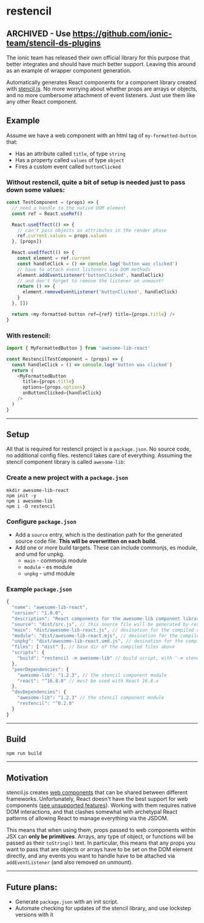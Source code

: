 # restencil

## ARCHIVED - Use https://github.com/ionic-team/stencil-ds-plugins
The ionic team has released their own official library for this purpose that better integrates and should have much better support. Leaving this around as an example of wrapper component generation.

Automatically generates React components for a component library created with [stencil.js](https://github.com/ionic-team/stencil). No more worrying about whether props are arrays or objects, and no more cumbersome attachment of event listeners. Just use them like any other React component.

## Example
Assume we have a web component with an html tag of `my-formatted-button` that:
* Has an attribute called `title`, of type `string`
* Has a property called `values` of type `object`
* Fires a custom event called `buttonClicked`

### Without restencil, quite a bit of setup is needed just to pass down some values:
```javascript
const TestComponent = (props) => {
  // need a handle to the native DOM element
  const ref = React.useRef()

  React.useEffect(() => {
    // can't pass objects as attributes in the render phase
    ref.current.values = props.values
  }, [props])

  React.useEffect(() => {
    const element = ref.current
    const handleClick = () => console.log('button was clicked')
    // have to attach event listeners via DOM methods
    element.addEventListener('buttonClicked', handleClick)
    // and don't forget to remove the listener on unmount!
    return () => {
      element.removeEventListener('buttonClicked', handleClick)
    }
  }, [])

  return <my-formatted-button ref={ref} title={props.title} />
}
```
### With restencil:
```javascript
import { MyFormattedButton } from 'awesome-lib-react'

const RestencilTestComponent = (props) => {
  const handleClick = () => console.log('button was clicked')
  return (
    <MyFormattedButton
      title={props.title}
      options={props.options}
      onButtonClicked={handleClick}
    />
  )
}
```
---
## Setup

All that is required for restencil project is a `package.json`. No source code, no additional config files. restencil takes care of everything.
Assuming the stencil component library is called `awesome-lib`:

### Create a new project with a `package.json`
```shell
mkdir awesome-lib-react
npm init -y
npm i awesome-lib
npm i -D restencil
```
### Configure `package.json`
* Add a `source` entry, which is the destination path for the generated source code file. **This will be overwritten on each build.**
* Add one or more build targets. These can include commonjs, es module, and umd for unpkg.
  * `main` - commonjs module
  * `module` - es module
  * `unpkg` - umd module

### Example `package.json`
```js
{
  "name": "awesome-lib-react",
  "version": "1.0.0",
  "description": "React components for the awesome-lib component library",
  "source": "dist/src.js", // this source file will be generated by restencil on each build
  "main": "dist/awesome-lib-react.js", // desination for the compiled commonjs module
  "module": "dist/awesome-lib-react.mjs", // desination for the compiled es module
  "unpkg": "dist/awesome-lib-react.umd.js", // desination for the compiled umd module
  "files": [ "dist" ], // base dir of the compiled files above
  "scripts": {
    "build": "restencil -m awesome-lib" // build script, with '-m stencil-module-name'
  },
  "peerDependencies": {
    "awesome-lib": "1.2.3", // the stencil component module
    "react": "^16.8.0" // must be used with React 16.8.x
  },
  "devDependencies": {
    "awesome-lib": "1.2.3" // the stencil component module
    "restencil": "^0.2.0"
  }
}

```
---
## Build

```javascript
npm run build
```

---
## Motivation

stencil.js creates [web components](https://developer.mozilla.org/en-US/docs/Web/Web_Components) that can be shared between different frameworks. Unfortunately, React doesn't have the best support for web components ([see unsupported features](https://custom-elements-everywhere.com/libraries/react/results/results.html)). Working with them requires native DOM interactions, and that clashes somewhat with archetypal React patterns of allowing React to manage everything via the JSDOM.

This means that when using them, props passed to web components within JSX can **only be primitives**. Arrays, any type of object, or functions will be passed as their `toString()` text. In particular, this means that any props you want to pass that are objects or arrays have to be set on the DOM element directly, and any events you want to handle have to be attached via `addEventListener` (and also removed on unmount).

---
## Future plans:

* Generate `package.json` with an init script.
* Automate checking for updates of the stencil library, and use lockstep versions with it
